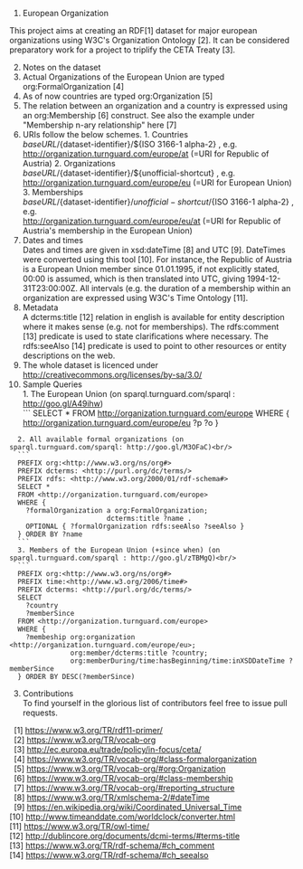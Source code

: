 1. European Organization 

  This project aims at creating an RDF[1] dataset for major european organizations using W3C's Organization Ontology [2].
  It can be considered preparatory work for a project to triplify the CETA Treaty [3].
  
2. Notes on the dataset
  1. Actual Organizations of the European Union are typed org:FormalOrganization [4]
  2. As of now countries are typed org:Organization [5]
  3. The relation between an organization and a country is expressed using an org:Membership [6] construct. See also the example under "Membership n-ary relationship" here [7]
  4. URIs follow the below schemes.
    1. Countries<br/>
    ${baseURL}/${dataset-identifier}/${ISO 3166-1 alpha-2} , e.g.<br/>
    http://organization.turnguard.com/europe/at (=URI for Republic of Austria)
    2. Organizations<br/>
    ${baseURL}/${dataset-identifier}/${unofficial-shortcut} , e.g.<br/>
    http://organization.turnguard.com/europe/eu (=URI for European Union)
    3. Memberships<br/>
    ${baseURL}/${dataset-identifier}/${unofficial-shortcut}/${ISO 3166-1 alpha-2} , e.g.<br/>
    http://organization.turnguard.com/europe/eu/at (=URI for Republic of Austria's membership in the European Union)
  5. Dates and times<br/>
    Dates and times are given in xsd:dateTime [8] and UTC [9]. DateTimes were converted using this tool [10]. For instance, the Republic of Austria is a European Union member since 01.01.1995, if not explicitly stated, 00:00 is assumed, which is then translated into UTC, giving 1994-12-31T23:00:00Z. All intervals (e.g. the duration of a membership within an organization are expressed using W3C's Time Ontology [11].
  6. Metadata<br/>
    A dcterms:title [12] relation in english is available for entity description where it makes sense (e.g. not for memberships). The rdfs:comment [13] predicate is used to state clarifications where necessary. The rdfs:seeAlso [14] predicate is used to point to other resources or entity descriptions on the web.
  7. The whole dataset is licenced under
     http://creativecommons.org/licenses/by-sa/3.0/
  8. Sample Queries<br/>
    1. The European Union (on sparql.turnguard.com/sparql : http://goo.gl/A49ihw)<br/>
    ```
    SELECT * 
      FROM <http://organization.turnguard.com/europe>
      WHERE {
        <http://organization.turnguard.com/europe/eu> ?p ?o
    }
  ```
    2. All available formal organizations (on sparql.turnguard.com/sparql: http://goo.gl/M3OFaC)<br/>
    ```
    PREFIX org:<http://www.w3.org/ns/org#>
    PREFIX dcterms: <http://purl.org/dc/terms/>
    PREFIX rdfs: <http://www.w3.org/2000/01/rdf-schema#>
    SELECT * 
    FROM <http://organization.turnguard.com/europe>
    WHERE {
      ?formalOrganization a org:FormalOrganization;
                          dcterms:title ?name .
      OPTIONAL { ?formalOrganization rdfs:seeAlso ?seeAlso }
    } ORDER BY ?name
    ```
    3. Members of the European Union (+since when) (on sparql.turnguard.com/sparql : http://goo.gl/zTBMgQ)<br/>
    ```
    PREFIX org:<http://www.w3.org/ns/org#>
    PREFIX time:<http://www.w3.org/2006/time#>
    PREFIX dcterms: <http://purl.org/dc/terms/>
    SELECT
      ?country
      ?memberSince
    FROM <http://organization.turnguard.com/europe>
    WHERE {
      ?membeship org:organization <http://organization.turnguard.com/europe/eu>;
                 org:member/dcterms:title ?country;
                 org:memberDuring/time:hasBeginning/time:inXSDDateTime ?memberSince
    } ORDER BY DESC(?memberSince)
  ```
3. Contributions<br/>
To find yourself in the glorious list of contributors feel free to issue pull requests.

&nbsp;&nbsp;[1] https://www.w3.org/TR/rdf11-primer/<br/>
&nbsp;&nbsp;[2] https://www.w3.org/TR/vocab-org<br/>
&nbsp;&nbsp;[3] http://ec.europa.eu/trade/policy/in-focus/ceta/<br/>
&nbsp;&nbsp;[4] https://www.w3.org/TR/vocab-org/#class-formalorganization <br/>
&nbsp;&nbsp;[5] https://www.w3.org/TR/vocab-org/#org:Organization<br/>
&nbsp;&nbsp;[6] https://www.w3.org/TR/vocab-org/#class-membership<br/>
&nbsp;&nbsp;[7] https://www.w3.org/TR/vocab-org/#reporting_structure<br/>
&nbsp;&nbsp;[8] https://www.w3.org/TR/xmlschema-2/#dateTime<br/>
&nbsp;&nbsp;[9] https://en.wikipedia.org/wiki/Coordinated_Universal_Time<br/>
[10] http://www.timeanddate.com/worldclock/converter.html<br/>
[11] https://www.w3.org/TR/owl-time/<br/>
[12] http://dublincore.org/documents/dcmi-terms/#terms-title<br/>
[13] https://www.w3.org/TR/rdf-schema/#ch_comment<br/>
[14] https://www.w3.org/TR/rdf-schema/#ch_seealso<br/>
